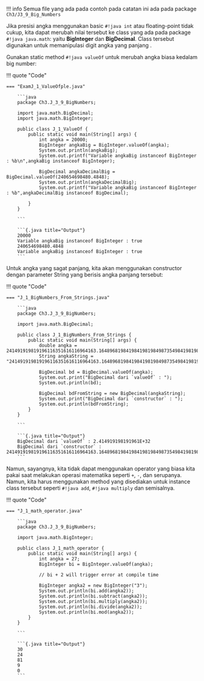 !!! info
    Semua file yang ada pada contoh pada catatan ini ada pada package `Ch3/J3_9_Big_Numbers`

Jika presisi angka menggunakan basic `#!java int` atau floating-point tidak cukup, kita dapat merubah nilai tersebut ke class yang ada pada package `#!java java.math`: yaitu **BigInteger** dan **BigDecimal**. Class tersebut digunakan untuk memanipulasi digit angka yang panjang .

Gunakan static method `#!java valueOf` untuk merubah angka biasa kedalam big number:

!!! quote "Code"

    === "ExamJ_1_ValueOfple.java"

        ```java
        package Ch3.J_3_9_BigNumbers;

        import java.math.BigDecimal;
        import java.math.BigInteger;

        public class J_1_ValueOf {
            public static void main(String[] args) {
                int angka = 20000;
                BigInteger angkaBig = BigInteger.valueOf(angka);
                System.out.println(angkaBig);
                System.out.printf("Variable angkaBig instanceof BigInteger : %b\n",angkaBig instanceof BigInteger);

                BigDecimal angkaDecimalBig = BigDecimal.valueOf(240654698480.4848);
                System.out.println(angkaDecimalBig);
                System.out.printf("Variable angkaBig instanceof BigInteger : %b",angkaDecimalBig instanceof BigDecimal);

            }
        }

        ```

        ```{.java title="Output"}
        20000
        Variable angkaBig instanceof BigInteger : true
        240654698480.4848
        Variable angkaBig instanceof BigInteger : true
        ```
Untuk angka yang sagat panjang, kita akan menggunakan constructor dengan parameter String yang berisis angka panjang tersebut:

!!! quote "Code"

    === "J_1_BigNumbers_From_Strings.java"

        ```java
        package Ch3.J_3_9_BigNumbers;

        import java.math.BigDecimal;

        public class J_1_BigNumbers_From_Strings {
            public static void main(String[] args) {
                double angka = 241491919819196116351616116964163.164896819841984198198498735498419819849874987;
                String angkaString = "241491919819196116351616116964163.164896819841984198198498735498419819849874987";

                BigDecimal bd = BigDecimal.valueOf(angka);
                System.out.print("BigDecimal dari `valueOf` : ");
                System.out.println(bd);

                BigDecimal bdFromString = new BigDecimal(angkaString);
                System.out.print("BigDecimal dari `constructor` : ");
                System.out.println(bdFromString);
            }
        }

        ```

        ```{.java title="Output"}
        BigDecimal dari `valueOf` : 2.414919198191961E+32
        BigDecimal dari `constructor` : 241491919819196116351616116964163.164896819841984198198498735498419819849874987
        ``` 

Namun, sayangnya, kita tidak dapat menggunakan operator yang biasa kita pakai saat melakukan operasi matematika seperti `+`, `-`, dan serupanya. Namun, kita harus menggunakan method yang disediakan untuk instance class tersebut seperti `#!java add`, `#!java multiply` dan semisalnya.

!!! quote "Code"

    === "J_1_math_operator.java"

        ```java
        package Ch3.J_3_9_BigNumbers;

        import java.math.BigInteger;

        public class J_1_math_operator {
            public static void main(String[] args) {
                int angka = 27;
                BigInteger bi = BigInteger.valueOf(angka);

                // bi + 2 will trigger error at compile time

                BigInteger angka2 = new BigInteger("3");
                System.out.println(bi.add(angka2));
                System.out.println(bi.subtract(angka2));
                System.out.println(bi.multiply(angka2));
                System.out.println(bi.divide(angka2));
                System.out.println(bi.mod(angka2));
            }
        }

        ```

        ```{.java title="Output"}
        30
        24
        81
        9
        0
        ```
